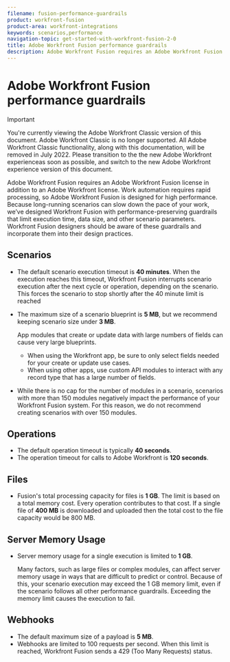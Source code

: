 ```yaml
---
filename: fusion-performance-guardrails
product: workfront-fusion
product-area: workfront-integrations
keywords: scenarios,performance
navigation-topic: get-started-with-workfront-fusion-2-0
title: Adobe Workfront Fusion performance guardrails
description: Adobe Workfront Fusion requires an Adobe Workfront Fusion license in addition to an Adobe Workfront license.
---
```


# Adobe Workfront Fusion performance guardrails

>[!IMPORTANT]
>
>You're currently viewing the Adobe Workfront Classic version of this document. Adobe Workfront Classic is no longer supported. All Adobe Workfront Classic functionality, along with this documentation, will be removed in July 2022. Please transition to the the new Adobe Workfront experienceas soon as possible, and switch to the new Adobe Workfront experience version of this document.

Adobe Workfront Fusion requires an Adobe Workfront Fusion license in addition to an Adobe Workfront license.
Work automation requires rapid processing, so Adobe Workfront Fusion is designed for high performance. Because long-running scenarios can slow down the pace of your work, we’ve designed Workfront Fusion with performance-preserving guardrails that limit execution time, data size, and other scenario parameters. Workfront Fusion designers should be aware of these guardrails and incorporate them into their design practices.

## Scenarios

* The default scenario execution timeout is **40 minutes**. When the execution reaches this timeout, Workfront Fusion interrupts scenario execution after the next cycle or operation, depending on the scenario. This forces the scenario to stop shortly after the 40 minute limit is reached
* The maximum size of a scenario blueprint is **5 MB**, but we recommend keeping scenario size under **3 MB**.

  App modules that create or update data with large numbers of fields can cause very large blueprints.

   * When using the Workfront app, be sure to only select fields needed for your create or update use cases. 
   * When using other apps, use custom API modules to interact with any record type that has a large number of fields.

* While there is no cap for the number of modules in a scenario, scenarios with more than 150 modules negatively impact the performance of your Workfront Fusion system. For this reason, we do not recommend creating scenarios with over 150 modules.

## Operations

* The default operation timeout is typically **40 seconds**.
* The operation timeout for calls to Adobe Workfront is **120 seconds**.

## Files

* Fusion's total processing capacity for files is **1 GB**. The limit is based on a total memory cost. Every operation contributes to that cost. If a single file of **400 MB** is downloaded and uploaded then the total cost to the file capacity would be 800 MB.

## Server Memory Usage

* Server memory usage for a single execution is limited to **1 GB**.

  Many factors, such as large files or complex modules, can affect server memory usage in ways that are difficult to predict or control. Because of this, your scenario execution may exceed the 1 GB memory limit, even if the scenario follows all other performance guardrails. Exceeding the memory limit causes the execution to fail.

## Webhooks

* The default maximum size of a payload is **5 MB**.
* Webhooks are limited to 100 requests per second. When this limit is reached, Workfront Fusion sends a 429 (Too Many Requests) status.

